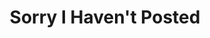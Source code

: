 ---
inv_num: 2010-020
add_credit:
url: 2010-020-sorry-i-havent-posted
title: Sorry I Haven't Posted
year: '2010'
display_year: '2010'
medium: Website
dims:
pitch: "​Blog which re-posts the best blog posts of people apologizing for not posting
  to their blogs"
ps:
live_url: http://sorry.coryarcangel.com/
youtube:
related_code:
subheading:
download:
commission:
related:
layout: things-i-made
---